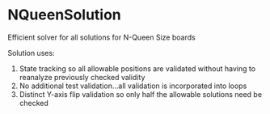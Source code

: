 # NQueenSolution
Efficient solver for all solutions for N-Queen Size boards

Solution uses:
1. State tracking so all allowable positions are validated without having to reanalyze previously checked validity
2. No additional test validation...all validation is incorporated into loops
3. Distinct Y-axis flip validation so only half the allowable solutions need be checked

